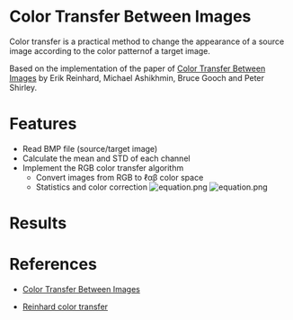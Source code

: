 # Color Transfer Between Images

Color transfer is a practical method to change the appearance of a source image according to the color patternof a target image.

Based on the implementation of the paper of [Color Transfer Between Images](https://www.cs.tau.ac.il/~turkel/imagepapers/ColorTransfer.pdf) by Erik Reinhard, Michael Ashikhmin, Bruce Gooch and Peter Shirley.

# Features

- Read BMP file (source/target image)
- Calculate the mean and STD of each channel
- Implement the RGB color transfer algorithm
  - Convert images from RGB to ℓαβ color space
  - Statistics and color correction
    ![equation.png](//equation1.jpg)
    ![equation.png](//equation2.jpg)

# Results

# References

- [Color Transfer Between Images](https://www.cs.tau.ac.il/~turkel/imagepapers/ColorTransfer.pdf)

* [Reinhard color transfer](https://www.youtube.com/watch?v=-IaBjbRuqpI&list=PLyhJeMedQd9QrXtCspclJ9ace2urp05o0&index=19&ab_channel=Ahmedibrahim)
